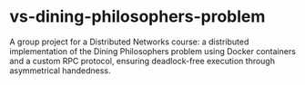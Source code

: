 # vs-dining-philosophers-problem
A group project for a Distributed Networks course: a distributed implementation of the Dining Philosophers problem using Docker containers and a custom RPC protocol, ensuring deadlock-free execution through asymmetrical handedness.
